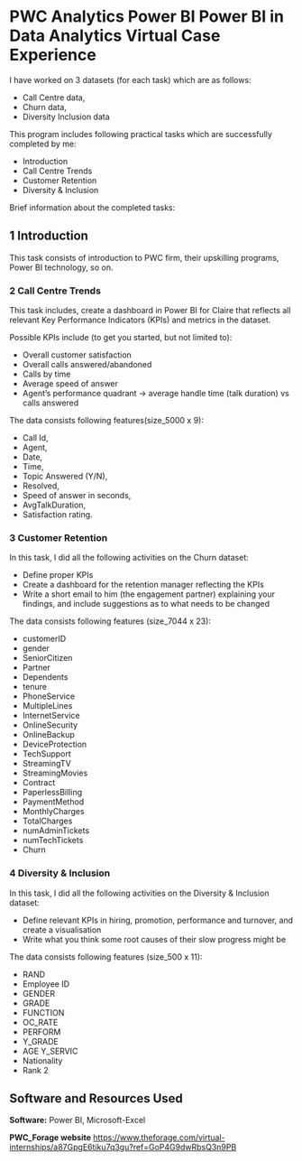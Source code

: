 # PWC Analytics Power BI Power BI in Data Analytics Virtual Case Experience
I have worked on 3 datasets (for each task) which are as follows:
* Call Centre data, 
* Churn data,
* Diversity Inclusion data

This program includes following practical tasks which are successfully completed by me:
* Introduction
* Call Centre Trends
* Customer Retention
* Diversity & Inclusion

Brief information about the completed tasks:

## 1 Introduction
This task consists of introduction to PWC firm, their upskilling programs, Power BI technology, so on.


### 2 Call Centre Trends
This task includes, create a dashboard in Power BI for Claire that reflects all relevant Key Performance Indicators (KPIs) and metrics in the  dataset. 

Possible KPIs include (to get you started, but not limited to):

* Overall customer satisfaction
* Overall calls answered/abandoned
* Calls by time
* Average speed of answer
* Agent’s performance quadrant -> average handle time (talk duration) vs calls answered


The data consists following features(size_5000 x 9):
* Call Id,
* Agent,
* Date,	
* Time,
* Topic	Answered (Y/N),
* Resolved,
* Speed of answer in seconds,
* AvgTalkDuration,
* Satisfaction rating.


### 3 Customer Retention
In this task, I did all the following activities on the Churn dataset:

* Define proper KPIs
* Create a dashboard for the retention manager reflecting the KPIs
* Write a short email to him (the engagement partner) explaining your findings, and include suggestions as to what needs to be changed 

The data consists following features (size_7044 x 23):
* customerID	
* gender	
* SeniorCitizen	
* Partner	
* Dependents	
* tenure	
* PhoneService	
* MultipleLines	
* InternetService	
* OnlineSecurity	
* OnlineBackup	
* DeviceProtection	
* TechSupport	
* StreamingTV	
* StreamingMovies	
* Contract	
* PaperlessBilling	
* PaymentMethod	
* MonthlyCharges	
* TotalCharges	
* numAdminTickets	
* numTechTickets	
* Churn


### 4 Diversity & Inclusion

In this task, I did all the following activities on the Diversity & Inclusion dataset:

* Define relevant KPIs in hiring, promotion, performance and turnover, and create a visualisation
* Write what you think some root causes of their slow progress might be


The data consists following features (size_500 x 11):
* RAND	
* Employee ID	
* GENDER	
* GRADE	
* FUNCTION	
* OC_RATE	
* PERFORM	
* Y_GRADE	
* AGE	Y_SERVIC	
* Nationality	
* Rank 2



## Software and Resources Used 

**Software:** 
Power BI, Microsoft-Excel

**PWC_Forage website**
https://www.theforage.com/virtual-internships/a87GpgE6tiku7q3gu?ref=GoP4G9dwRbsQ3n9PB








